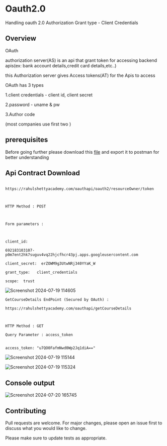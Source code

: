 # Oauth2.0

Handling oauth 2.0 Authorization Grant type - Client Credentials



## Overview

OAuth

authorization server(AS) is an api that grant token for accessing backend apis(ex: bank account details,credit card details,etc..)

this Authorization server gives Access tokens(AT) for the Apis to access

OAuth has 3 types

1.client credentials - client id, client secret

2.password - uname & pw

3.Author code

(most companies use first two )

## prerequisites
Before going further please download this [file](https://github.com/Rakesh-592/Oauth2.0/blob/main/ClientCredentialsOAuth.postman_collection.json) and export it to postman for better understanding

## Api Contract Download

```Authorization Server EndPoint:

https://rahulshettyacademy.com/oauthapi/oauth2/resourceOwner/token



HTTP Method : POST



Form parameters :



client_id:

692183103107-p0m7ent2hk7suguv4vq22hjcfhcr43pj.apps.googleusercontent.com

client_secret:  erZOWM9g3UtwNRj340YYaK_W

grant_type:   client_credentials

scope:  trust

```
![Screenshot 2024-07-19 114605](https://github.com/user-attachments/assets/aed92c70-81fd-4845-a43a-044835e9329b)


``` 
GetCourseDetails EndPoint (Secured by OAuth) :

https://rahulshettyacademy.com/oauthapi/getCourseDetails



HTTP Method : GET

Query Parameter : access_token


access_token: "u7QO0FafmNwd0Wp2Jq1diA=="
```

![Screenshot 2024-07-19 115144](https://github.com/user-attachments/assets/3eaac878-370a-44e9-b9c9-4d85007e7033)

![Screenshot 2024-07-19 115324](https://github.com/user-attachments/assets/fda03d78-8128-4be2-8ada-54337a468af3)


## Console output
![Screenshot 2024-07-20 165745](https://github.com/user-attachments/assets/8fc8441f-3194-4173-b6d7-6dd559485dd9)

## Contributing

Pull requests are welcome. For major changes, please open an issue first
to discuss what you would like to change.

Please make sure to update tests as appropriate.


